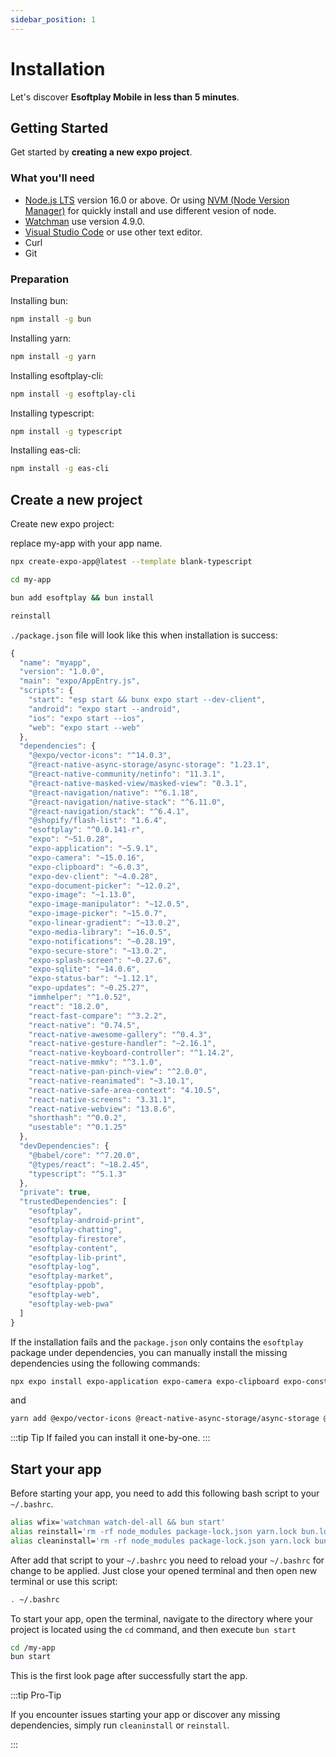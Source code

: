 ```yaml
---
sidebar_position: 1
---
```


# Installation
Let's discover **Esoftplay Mobile in less than 5 minutes**.

## Getting Started
Get started by **creating a new expo project**.

### What you'll need
- [Node.js LTS](https://nodejs.org/en/download/) version 16.0 or above. Or using [NVM (Node Version Manager)](https://github.com/nvm-sh/nvm) for quickly install and use different vesion of node.
- [Watchman](https://facebook.github.io/watchman/) use version 4.9.0.
- [Visual Studio Code](https://code.visualstudio.com/download) or use other text editor.
- Curl
- Git

### Preparation
Installing bun:
```bash
npm install -g bun
```
Installing yarn:
```bash
npm install -g yarn
```
Installing esoftplay-cli:
```bash
npm install -g esoftplay-cli
```
Installing typescript:
```bash
npm install -g typescript
```
Installing eas-cli:
```bash
npm install -g eas-cli
```

## Create a new project
Create new expo project:

replace my-app with your app name.

```bash
npx create-expo-app@latest --template blank-typescript
```
```bash
cd my-app
```
```bash
bun add esoftplay && bun install
```
```bash
reinstall
```

`./package.json` file will look like this when installation is success:

```jsx title="package.json"
{
  "name": "myapp",
  "version": "1.0.0",
  "main": "expo/AppEntry.js",
  "scripts": {
    "start": "esp start && bunx expo start --dev-client",
    "android": "expo start --android",
    "ios": "expo start --ios",
    "web": "expo start --web"
  },
  "dependencies": {
    "@expo/vector-icons": "^14.0.3",
    "@react-native-async-storage/async-storage": "1.23.1",
    "@react-native-community/netinfo": "11.3.1",
    "@react-native-masked-view/masked-view": "0.3.1",
    "@react-navigation/native": "^6.1.18",
    "@react-navigation/native-stack": "^6.11.0",
    "@react-navigation/stack": "^6.4.1",
    "@shopify/flash-list": "1.6.4",
    "esoftplay": "^0.0.141-r",
    "expo": "~51.0.28",
    "expo-application": "~5.9.1",
    "expo-camera": "~15.0.16",
    "expo-clipboard": "~6.0.3",
    "expo-dev-client": "~4.0.28",
    "expo-document-picker": "~12.0.2",
    "expo-image": "~1.13.0",
    "expo-image-manipulator": "~12.0.5",
    "expo-image-picker": "~15.0.7",
    "expo-linear-gradient": "~13.0.2",
    "expo-media-library": "~16.0.5",
    "expo-notifications": "~0.28.19",
    "expo-secure-store": "~13.0.2",
    "expo-splash-screen": "~0.27.6",
    "expo-sqlite": "~14.0.6",
    "expo-status-bar": "~1.12.1",
    "expo-updates": "~0.25.27",
    "immhelper": "^1.0.52",
    "react": "18.2.0",
    "react-fast-compare": "^3.2.2",
    "react-native": "0.74.5",
    "react-native-awesome-gallery": "^0.4.3",
    "react-native-gesture-handler": "~2.16.1",
    "react-native-keyboard-controller": "^1.14.2",
    "react-native-mmkv": "^3.1.0",
    "react-native-pan-pinch-view": "^2.0.0",
    "react-native-reanimated": "~3.10.1",
    "react-native-safe-area-context": "4.10.5",
    "react-native-screens": "3.31.1",
    "react-native-webview": "13.8.6",
    "shorthash": "^0.0.2",
    "usestable": "^0.1.25"
  },
  "devDependencies": {
    "@babel/core": "^7.20.0",
    "@types/react": "~18.2.45",
    "typescript": "^5.1.3"
  },
  "private": true,
  "trustedDependencies": [
    "esoftplay",
    "esoftplay-android-print",
    "esoftplay-chatting",
    "esoftplay-firestore",
    "esoftplay-content",
    "esoftplay-lib-print",
    "esoftplay-log",
    "esoftplay-market",
    "esoftplay-ppob",
    "esoftplay-web",
    "esoftplay-web-pwa"
  ]
}
```

If the installation fails and the `package.json` only contains the `esoftplay` package under dependencies, you can manually install the missing dependencies using the following commands:

```bash
npx expo install expo-application expo-camera expo-clipboard expo-constants expo-document-picker expo-dev-client expo-file-system expo-font expo-image-manipulator expo-image-picker expo-linear-gradient expo-media-library expo-notifications expo-status-bar expo-splash-screen expo-secure-store expo-updates
```
and

```bash
yarn add @expo/vector-icons @react-native-async-storage/async-storage @react-native-masked-view/masked-view @react-native-community/netinfo @react-navigation/native-stack @react-navigation/native @react-navigation/stack @shopify/flash-list buffer immhelper dayjs react-fast-compare react-native-gesture-handler react-native-awesome-gallery react-native-fast-image react-native-mmkv react-native-pan-pinch-view react-native-reanimated react-native-safe-area-context react-native-screens react-native-webview shorthash usestable
```

:::tip Tip
If failed you can install it one-by-one.
:::

## Start your app
Before starting your app, you need to add this following bash script to your `~/.bashrc`.
```bash
alias wfix='watchman watch-del-all && bun start'
alias reinstall='rm -rf node_modules package-lock.json yarn.lock bun.lockb && bun install && wfix'
alias cleaninstall='rm -rf node_modules package-lock.json yarn.lock bun.lockb ~/.bun/install/cache && bun install && wfix'
```

After add that script to your `~/.bashrc` you need to reload your `~/.bashrc` for change to be applied. Just close your opened terminal and then open new terminal or use this script:
```bash
. ~/.bashrc
```

To start your app, open the terminal, navigate to the directory where your project is located using the `cd` command, and then execute `bun start`

```bash
cd /my-app
bun start
```

This is the first look page after successfully start the app.

<!-- ![firstlook](/img/firstlook.png) -->

:::tip Pro-Tip

If you encounter issues starting your app or discover any missing dependencies, simply run `cleaninstall` or `reinstall`.

:::